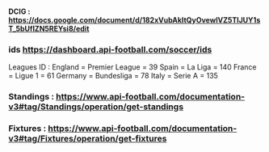 #### DCIG : https://docs.google.com/document/d/182xVubAkItQyOvewlVZ5TIJUY1sT_5bUfIZN5REYsi8/edit

### ids https://dashboard.api-football.com/soccer/ids

Leagues ID :
England = Premier League = 39
Spain = La Liga = 140
France = Ligue 1 = 61
Germany = Bundesliga = 78
Italy = Serie A = 135

### Standings : https://www.api-football.com/documentation-v3#tag/Standings/operation/get-standings

### Fixtures : https://www.api-football.com/documentation-v3#tag/Fixtures/operation/get-fixtures

